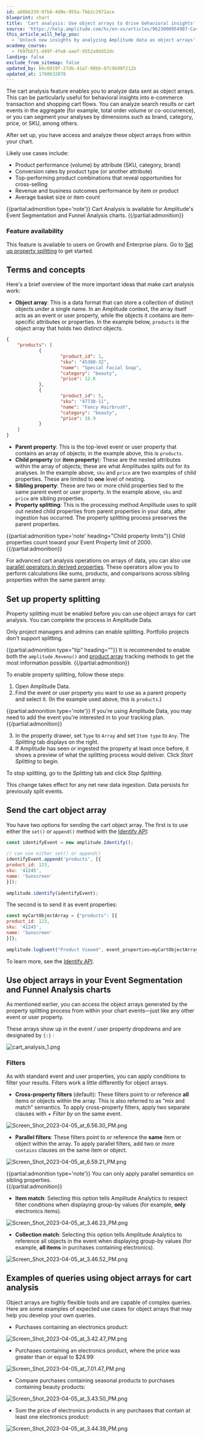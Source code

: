 ```yaml
---
id: a80bb339-97b8-4d0e-955a-7bb2c2972ace
blueprint: chart
title: 'Cart analysis: Use object arrays to drive behavioral insights'
source: 'https://help.amplitude.com/hc/en-us/articles/9623000954907-Cart-analysis-Use-object-arrays-to-drive-behavioral-insights'
this_article_will_help_you:
  - 'Unlock new insights by analyzing Amplitude data as object arrays'
academy_course:
  - f69fbb71-d49f-4fe8-aaef-9552a9dd52dc
landing: false
exclude_from_sitemap: false
updated_by: b6c6019f-27db-41a7-98bb-07c9b90f212b
updated_at: 1760632878
---
```

The cart analysis feature enables you to analyze data sent as object arrays. This can be particularly useful for behavioral insights into e-commerce transaction and shopping cart flows. You can analyze search results or cart events in the aggregate (for example, total order volume or co-occurrence), or you can segment your analyses by dimensions such as brand, category, price, or SKU, among others.

After set up, you have access and analyze these object arrays from within your chart. 

Likely use cases include:

* Product performance (volume) by attribute (SKU, category, brand)
* Conversion rates by product type (or another attribute)
* Top-performing product combinations that reveal opportunities for cross-selling
* Revenue and business outcomes performance by item or product
* Average basket size or item count

{{partial:admonition type='note'}}
Cart Analysis is available for Amplitude's Event Segmentation and Funnel Analysis charts.
{{/partial:admonition}}

### Feature availability

This feature is available to users on Growth and Enterprise plans. Go to [Set up property splitting](#set-up-property-splitting) to get started. 

## Terms and concepts

Here's a brief overview of the more important ideas that make cart analysis work:

* **Object array**: This is a data format that can store a collection of distinct objects under a single name. In an Amplitude context, the array itself acts as an event or user property, while the objects it contains are item-specific attributes or properties. In the example below, `products` is the object array that holds two distinct objects.

```json
{
	"products": [
			{
					"product_id": 1,
					"sku": "45360-32",
					"name": "Special Facial Soap",
					"category": "beauty",
					"price": 12.6
			},
			{
					"product_id": 5,
					"sku": "47738-11",
					"name": "Fancy Hairbrush",
					"category": "beauty",
					"price": 18.9
			}
	]
}
```

* **Parent property**: This is the top-level event or user property that contains an array of objects; in the example above, this is `products`.
* **Child property** (or **item property**): These are the nested attributes within the array of objects; these are what Amplitudes splits out for its analyses. In the example above, `sku` and `price` are two examples of child properties. These are limited to **one** level of nesting.
* **Sibling property**: These are two or more child properties tied to the same parent event or user property. In the example above, `sku` and `price` are sibling properties.
* **Property splitting**: This is the processing method Amplitude uses to split out nested child properties from parent properties in your data, after ingestion has occurred. The property splitting process preserves the parent properties.  
  
{{partial:admonition type='note' heading="Child property limits"}}
Child properties count toward your Event Property limit of 2000.
{{/partial:admonition}}

For advanced cart analysis operations on arrays of data, you can also use [parallel operators in derived properties](/docs/data/derived-properties#parallel-operators). These operators allow you to perform calculations like sums, products, and comparisons across sibling properties within the same parent array.

## Set up property splitting

Property splitting must be enabled before you can use object arrays for cart analysis. You can complete the process in Amplitude Data.

Only project managers and admins can enable splitting. Portfolio projects don't support splitting.

{{partial:admonition type="tip" heading=""}}
It is recommended to enable both the `amplitude.Revenu()` and [product array](/docs/analytics/charts/cart-analysis) tracking methods to get the most information possible. 
{{/partial:admonition}}

To enable property splitting, follow these steps:

1. Open Amplitude Data.
2. Find the event or user property you want to use as a parent property and select it. (In the example used above, this is `products`.)  
  
  {{partial:admonition type='note'}}
  If you're using Amplitude Data, you may need to add the event you're interested in to your tracking plan.
  {{/partial:admonition}}

3. In the property drawer, set `Type` to `Array` and set `Item type` to `Any`. The *Splitting* tab displays on the right.
4. If Amplitude has seen or ingested the property at least once before, it shows a preview of what the splitting process would deliver. Click *Start Splitting* to begin.  
  
To stop splitting, go to the *Splitting* tab and click *Stop Splitting*.

This change takes effect for any net new data ingestion. Data persists for previously split events.

## Send the cart object array

You have two options for sending the cart object array. The first is to use either the `set()` or `append()` method with the [Identify API](/docs/apis/analytics/identify):

```js
const identifyEvent = new amplitude.Identify();  
  
// can use either set() or append()   
identifyEvent.append('products', [{  
product_id: 123,  
sku: '41245',  
name: 'Sunscreen'  
}]);  
  
amplitude.identify(identifyEvent);
```

The second is to send it as event properties:

```js
const myCartObjectArray = {"products": [{  
product_id: 123,  
sku: '41245',  
name: 'Sunscreen'   
}]};  
  
amplitude.logEvent("Product Viewed", event_properties=myCartObjectArray)
```

To learn more, see the [Identify API](/docs/apis/analytics/identify).

## Use object arrays in your Event Segmentation and Funnel Analysis charts

As mentioned earlier, you can access the object arrays generated by the property splitting process from within your chart events—just like any other event or user property.

These arrays show up in the event / user property dropdowns and are designated by `{:}` :

![cart_analysis_1.png](/docs/output/img/charts/cart-analysis-1-png.png)

### Filters

As with standard event and user properties, you can apply conditions to filter your results. Filters work a little differently for object arrays. 

* **Cross-property filters** (default): These filters point to or reference **all** items or objects within the array. This is also referred to as “mix and match” semantics. To apply cross-property filters, apply two separate clauses with *+ Filter by* on the same event.

![Screen_Shot_2023-04-05_at_6.56.30_PM.png](/docs/output/img/charts/screen-shot-2023-04-05-at-6-56-30-pm-png.png)

* **Parallel filters**: These filters point to or reference the **same** item or object within the array. To apply parallel filters, add two or more `contains` clauses on the same item or object.

![Screen_Shot_2023-04-05_at_6.59.21_PM.png](/docs/output/img/charts/screen-shot-2023-04-05-at-6-59-21-pm-png.png)  
  
{{partial:admonition type='note'}}
You can only apply parallel semantics on sibling properties.  
{{/partial:admonition}}

* **Item match**: Selecting this option tells Amplitude Analytics to respect filter conditions when displaying group-by values (for example, **only** electronics items).

![Screen_Shot_2023-04-05_at_3.46.23_PM.png](/docs/output/img/charts/screen-shot-2023-04-05-at-3-46-23-pm-png.png)

* **Collection match**: Selecting this option tells Amplitude Analytics to reference all objects in the event when displaying group-by values (for example, **all items** in purchases containing electronics).

![Screen_Shot_2023-04-05_at_3.46.52_PM.png](/docs/output/img/charts/screen-shot-2023-04-05-at-3-46-52-pm-png.png)

## Examples of queries using object arrays for cart analysis

Object arrays are highly flexible tools and are capable of complex queries. Here are some examples of expected use cases for object arrays that may help you develop your own queries.

* Purchases containing an electronics product:

![Screen_Shot_2023-04-05_at_3.42.47_PM.png](/docs/output/img/charts/screen-shot-2023-04-05-at-3-42-47-pm-png.png)

* Purchases containing an electronics product, where the price was greater than or equal to $24.99:

![Screen_Shot_2023-04-05_at_7.01.47_PM.png](/docs/output/img/charts/screen-shot-2023-04-05-at-7-01-47-pm-png.png)

* Compare purchases containing seasonal products to purchases containing beauty products:

![Screen_Shot_2023-04-05_at_3.43.50_PM.png](/docs/output/img/charts/screen-shot-2023-04-05-at-3-43-50-pm-png.png)

* Sum the price of electronics products in any purchases that contain at least one electronics product:

![Screen_Shot_2023-04-05_at_3.44.39_PM.png](/docs/output/img/charts/screen-shot-2023-04-05-at-3-44-39-pm-png.png)
